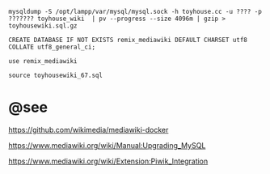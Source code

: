 
```
mysqldump -S /opt/lampp/var/mysql/mysql.sock -h toyhouse.cc -u ???? -p ??????? toyhouse_wiki  | pv --progress --size 4096m | gzip > toyhousewiki.sql.gz
```
```
CREATE DATABASE IF NOT EXISTS remix_mediawiki DEFAULT CHARSET utf8 COLLATE utf8_general_ci;
```
```
use remix_mediawiki 
```
```
source toyhousewiki_67.sql
```

# @see

https://github.com/wikimedia/mediawiki-docker

https://www.mediawiki.org/wiki/Manual:Upgrading_MySQL

https://www.mediawiki.org/wiki/Extension:Piwik_Integration

